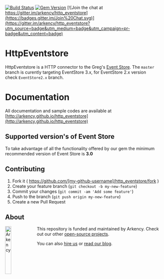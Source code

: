 [![Build Status](https://travis-ci.org/arkency/http_eventstore.svg?branch=master)](https://travis-ci.org/arkency/http_eventstore)
[![Gem Version](https://badge.fury.io/rb/http_eventstore.svg)](http://badge.fury.io/rb/http_eventstore)
[![Join the chat at https://gitter.im/arkency/http_eventstore](https://badges.gitter.im/Join%20Chat.svg)](https://gitter.im/arkency/http_eventstore?utm_source=badge&utm_medium=badge&utm_campaign=pr-badge&utm_content=badge)

# HttpEventstore

HttpEventstore is a HTTP connector to the Greg's [Event Store](https://geteventstore.com/).
The `master` branch is curently targeting EventStore 3.x, for EventStore 2.x version check `EventStore2.x` branch.

# Documentation

All documentation and sample codes are available at [http://arkency.github.io/http_eventstore](http://arkency.github.io/http_eventstore)

## Supported version's of Event Store

To take advantage of all the functionality offered by our gem the minimum recommended version of Event Store is **3.0**

## Contributing

1. Fork it ( https://github.com/[my-github-username]/http_eventstore/fork )
2. Create your feature branch (`git checkout -b my-new-feature`)
3. Commit your changes (`git commit -am 'Add some feature'`)
4. Push to the branch (`git push origin my-new-feature`)
5. Create a new Pull Request

## About

<img src="http://arkency.com/images/arkency.png" alt="Arkency" width="20%" align="left" />

This repository is funded and maintained by Arkency. Check out our other [open-source projects](https://github.com/arkency).

You can also [hire us](http://arkency.com) or [read our blog](http://blog.arkency.com).
